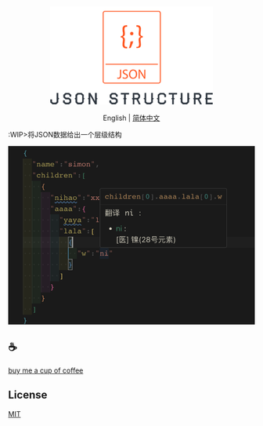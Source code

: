 <p align="center">
<img height="200" src="./assets/kv.png" alt="vscode json structure">
</p>
<p align="center"> English | <a href="./README_zh.md">简体中文</a></p>

:WIP>将JSON数据给出一个层级结构

![demo](/assets/demo.jpg)

## :coffee:

[buy me a cup of coffee](https://github.com/Simon-He95/sponsor)

## License

[MIT](./license)
